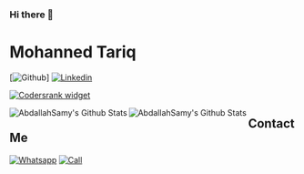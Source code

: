### Hi there 👋

<!--
**MohannedT/MohannedT** is a ✨ _special_ ✨ repository because its `README.md` (this file) appears on your GitHub profile.

Here are some ideas to get you started:

- 🔭 I’m currently working on ...
- 🌱 I’m currently learning ...
- 👯 I’m looking to collaborate on ...
- 🤔 I’m looking for help with ...
- 💬 Ask me about ...
- 📫 How to reach me: ...
- 😄 Pronouns: ...
- ⚡ Fun fact: ...
-->


# Mohanned Tariq

[![Github](https://img.shields.io/github/followers/abdallhsamy?label=Follow&style=social)]
[![Linkedin](https://img.shields.io/badge/-##-blue?style=flat-square&logo=linkedin&logoColor=white&link=https://www.linkedin.com/in//)](https://www.linkedin.com/in/)



[![Codersrank widget](https://cr-ss-service.azurewebsites.net/api/ScreenShot?widget=summary&username=abdallhsamy&layout=horizontal&width=240&badges=3&branding=false&style=--header-bg-color:%23111;--border-radius:10px;--name-font-size:0.8em;--rank-font-size:0.5em;--bg-color:%23222;--badge-bg-color:%23111;--badge-text-color:%23aaa)](https://profile.codersrank.io/user/MohannedT/)




<img align="left" alt="AbdallahSamy's Github Stats" src="https://github-readme-streak-stats.herokuapp.com/?user=abdallhsamy&theme=black-ice&hide_border=true&stroke=0000&background=060A0CD0" />


<img align="left" alt="AbdallahSamy's Github Stats" src="https://github-readme-stats.vercel.app/api?username=abdallhsamy&show_icons=true&hide_border=true&count_private=true" />


## Contact Me
[![Whatsapp](https://img.shields.io/badge/-##?style=flat-square&logo=whatsapp&logoColor=white&link=https://wa.me/201115992468)](https://wa.me/201115992468) [![Call](https://img.shields.io/badge/-Click%20To%20Call-blue?style=flat-square&logo=mobile&logoColor=white&link=tel://+2)](tel://+201113617704)

